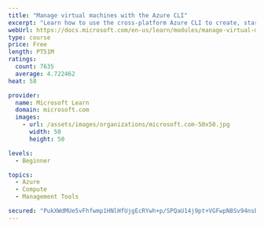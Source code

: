 ```yaml
---
title: "Manage virtual machines with the Azure CLI"
excerpt: "Learn how to use the cross-platform Azure CLI to create, start, stop, and perform other management tasks related to virtual machines in Azure."
webUrl: https://docs.microsoft.com/en-us/learn/modules/manage-virtual-machines-with-azure-cli/
type: course
price: Free
length: PT51M
ratings:
  count: 7635
  average: 4.722462
heat: 58

provider:
  name: Microsoft Learn
  domain: microsoft.com
  images:
    - url: /assets/images/organizations/microsoft.com-50x50.jpg
      width: 50
      height: 50

levels:
  - Beginner

topics:
  - Azure
  - Compute
  - Management Tools

secured: "PukXWdMUe5vFhfwmp1HNlHfUjgEcRYwh+p/SPQaU14j9pt+VGFwpN8Sv94nsbM85b/mHEptIaLZbLg1yfVsGR0eTQEhM4BsNnOAp4F1lzbU/w+D0mbeiIpTS/L2duiYkSuO7sKFSGPmBAy9GD412zkf0Zsdof5PCRJ5y5T70YDSOgnW0hOdq8vG2Tl63itypmz/Y1+zCZqChEZGlXiVu9twsCs7GikclNGgvZYVBmfKas4M7e3oiynFabitfbiMlZGTSAIAeQ4NGXyfjixVpW83cMLoPZtUo0HSQdo5YQQloYZAH7e7KmlKDK5Cwu1+gmvQDigHyn3BOvyd8hTI92Jpo6plQxyQY5yD1wsda0I45py9Lg3NzVVQ8YHI0vRvpnLZZbm3O7dJTwNiez2xgbHyAnvw50hmQN17/XCA3pXc=;IheE2+crBsyBHW0WxJwXPw=="
---
```


